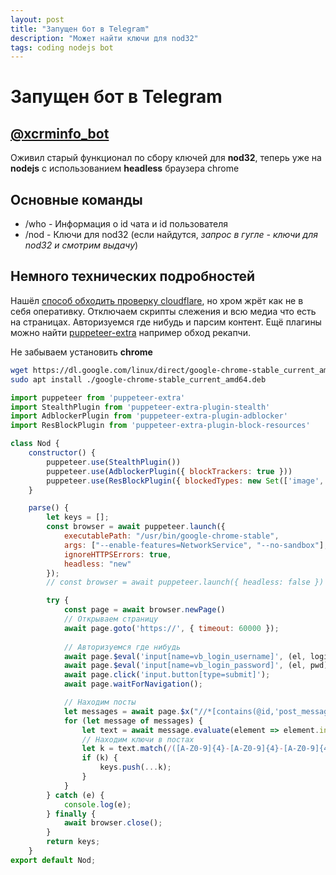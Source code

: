 ```yaml
---
layout: post
title: "Запущен бот в Telegram"
description: "Может найти ключи для nod32"
tags: coding nodejs bot
---
```

# Запущен бот в Telegram

## [@xcrminfo_bot](https://t.me/xcrminfo_bot)
Оживил старый функционал по сбору ключей для **nod32**, теперь уже на **nodejs** с использованием **headless** браузера chrome

## Основные команды
* /who - Информация о id чата и id пользователя
* /nod - Ключи для nod32 (если найдутся, *запрос в гугле - ключи для nod32 и смотрим выдачу*)


## Немного технических подробностей
Нашёл [способ обходить проверку cloudflare](https://www.zenrows.com/blog/bypass-cloudflare-nodejs#how-to-bypass-cloudflare-in-nodejs-using-puppeteer-stealth), но хром жрёт как не в себя оперативку. Отключаем скрипты слежения и всю медиа что есть на страницах. Авторизуемся где нибудь и парсим контент. Ещё плагины можно найти [puppeteer-extra](https://github.com/berstend/puppeteer-extra/tree/master/packages/puppeteer-extra#plugins) например обход рекапчи.

Не забываем установить **chrome**
```sh
wget https://dl.google.com/linux/direct/google-chrome-stable_current_amd64.deb
sudo apt install ./google-chrome-stable_current_amd64.deb
```

```js
import puppeteer from 'puppeteer-extra'
import StealthPlugin from 'puppeteer-extra-plugin-stealth'
import AdblockerPlugin from 'puppeteer-extra-plugin-adblocker'
import ResBlockPlugin from 'puppeteer-extra-plugin-block-resources'

class Nod {
    constructor() {
        puppeteer.use(StealthPlugin())
        puppeteer.use(AdblockerPlugin({ blockTrackers: true }))
        puppeteer.use(ResBlockPlugin({ blockedTypes: new Set(['image', 'stylesheet', 'media', 'font']) }))
    }

    parse() {
        let keys = [];
        const browser = await puppeteer.launch({
            executablePath: "/usr/bin/google-chrome-stable",
            args: ["--enable-features=NetworkService", "--no-sandbox"],
            ignoreHTTPSErrors: true,
            headless: "new"
        });
        // const browser = await puppeteer.launch({ headless: false })

        try {
            const page = await browser.newPage()
            // Открываем страницу
            await page.goto('https://', { timeout: 60000 });
            
            // Авторизуемся где нибудь
            await page.$eval('input[name=vb_login_username]', (el, login) => { el.value = login }, 'Логин какой нибудь');
            await page.$eval('input[name=vb_login_password]', (el, pwd) => { el.value = pwd }, 'Пароль какой нибудь');
            await page.click('input.button[type=submit]');
            await page.waitForNavigation();

            // Находим посты
            let messages = await page.$x("//*[contains(@id,'post_message_')]");
            for (let message of messages) {
                let text = await message.evaluate(element => element.innerHTML);
                // Находим ключи в постах
                let k = text.match(/([A-Z0-9]{4}-[A-Z0-9]{4}-[A-Z0-9]{4}-[A-Z0-9]{4}-[A-Z0-9]{4})/gm);
                if (k) {
                    keys.push(...k);
                }
            }
        } catch (e) {
            console.log(e);
        } finally {
            await browser.close();
        }
        return keys;
    } 
export default Nod;
```